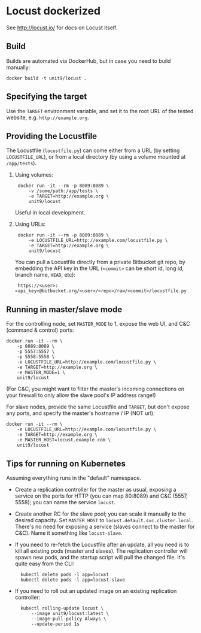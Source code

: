 # Locust dockerized

See <http://locust.io/> for docs on Locust itself.

## Build

Builds are automated via DockerHub, but in case you need to build
manually:

    docker build -t unit9/locust .

## Specifying the target

Use the `TARGET` environment variable, and set it to the root URL of
the tested website, e.g. `http://example.org`.

## Providing the Locustfile

The Locustfile (`locustfile.py`) can come either from a URL (by
setting `LOCUSTFILE_URL`), or from a local directory (by using a
volume mounted at `/app/tests`).

1. Using volumes:

        docker run -it --rm -p 8089:8089 \
            -v /some/path:/app/tests \
            -e TARGET=http://example.org \
            unit9/locust

    Useful in local development.

2. Using URLs:

        docker run -it --rm -p 8089:8089 \
            -e LOCUSTFILE_URL=http://example.com/locustfile.py \
            -e TARGET=http://example.org \
            unit9/locust

    You can pull a Locustfile directly from a private Bitbucket git
    repo, by embedding the API key in the URL (`<commit>` can be short
    id, long id, branch name, `HEAD`, etc):

        https://<user>:<api_key>@bitbucket.org/<user>/<repo>/raw/<commit>/locustfile.py

## Running in master/slave mode

For the controlling node, set `MASTER_MODE` to 1, expose the web UI,
and C&C (command & control) ports:

    docker run -it --rm \
        -p 8089:8089 \
        -p 5557:5557 \
        -p 5558:5558 \
        -e LOCUSTFILE_URL=http://example.com/locustfile.py \
        -e TARGET=http://example.org \
        -e MASTER_MODE=1 \
        unit9/locust

(For C&C, you might want to filter the master's incoming connections
on your firewall to only allow the slave pool's IP address range!)

For slave nodes, provide the same Locustfile and `TARGET`, but don't
expose any ports, and specify the master's hostname / IP (NOT url):

    docker run -it --rm \
        -e LOCUSTFILE_URL=http://example.com/locustfile.py \
        -e TARGET=http://example.org \
        -e MASTER_HOST=locust.example.com \
        unit9/locust

## Tips for running on Kubernetes

Assuming everything runs in the "default" namespace.

- Create a replication controller for the master as usual, exposing a
  service on the ports for HTTP (you can map 80:8089) and C&C (5557,
  5558); you can name the service `locust`.

- Create another RC for the slave pool; you can scale it manually to
  the desired capacity. Set `MASTER_HOST` to
  `locust.default.svc.cluster.local`. There's no need for exposing a
  service (slaves connect to the master for C&C). Name it something
  like `locust-slave`.

- If you need to re-fetch the Locustfile after an update, all you need
  is to kill all existing pods (master and slaves). The replication
  controller will spawn new pods, and the startup script will pull the
  changed file. It's quite easy from the CLI:

        kubectl delete pods -l app=locust
        kubectl delete pods -l app=locust-slave

- If you need to roll out an updated image on an existing replication
  controller:

        kubectl rolling-update locust \
            --image unit9/locust:latest \
            --image-pull-policy Always \
            --update-period 1s
